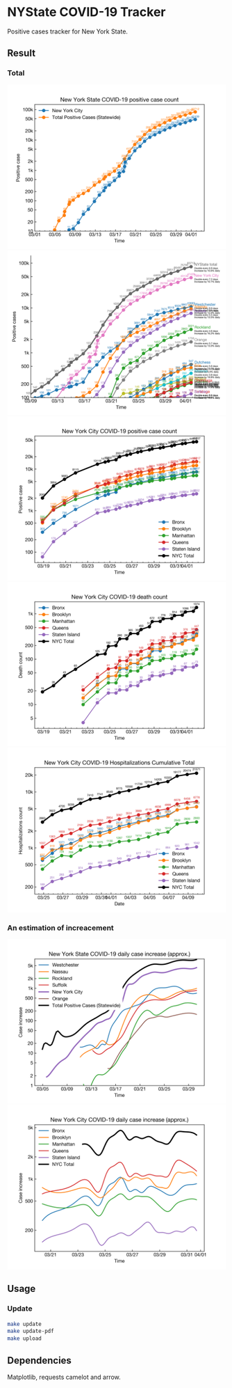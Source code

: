 # NYState COVID-19 Tracker

Positive cases tracker for New York State.

## Result

### Total

![](plots/NYState3.png)
![](plots/NYState2.png)
![](plots/NYState4.png)
![](plots/NYState5.png)
![](plots/NYC-Hospitalizations-total.png)


### An estimation of increacement 


![](plots/rate_nys.png)
![](plots/rate.png)

## Usage

### Update

```bash
make update
make update-pdf
make upload
```


## Dependencies

Matplotlib, requests camelot and arrow.